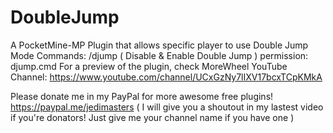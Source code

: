 # DoubleJump
A PocketMine-MP Plugin that allows specific player to use Double Jump Mode
 Commands: 
  /djump ( Disable & Enable Double Jump )
 permission:
  djump.cmd
  For a preview of the plugin, check MoreWheel YouTube Channel:
   https://www.youtube.com/channel/UCxGzNy7lIXV17bcxTCpKMkA
   
  Please donate me in my PayPal for more awesome free plugins!
   https://paypal.me/jedimasters ( I will give you a shoutout in my lastest video if you're donators! Just give me your channel name if you have one )
